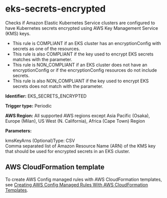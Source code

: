 # eks\-secrets\-encrypted<a name="eks-secrets-encrypted"></a>

Checks if Amazon Elastic Kubernetes Service clusters are configured to have Kubernetes secrets encrypted using AWS Key Management Service \(KMS\) keys\.
+ This rule is COMPLIANT if an EKS cluster has an encryptionConfig with secrets as one of the resources\.
+ This rule is also COMPLIANT if the key used to encrypt EKS secrets matches with the parameter\.
+ This rule is NON\_COMPLIANT if an EKS cluster does not have an encryptionConfig or if the encryptionConfig resources do not include secrets\.
+ This rule is also NON\_COMPLIANT if the key used to encrypt EKS secrets does not match with the parameter\.

**Identifier:** EKS\_SECRETS\_ENCRYPTED

**Trigger type:** Periodic

**AWS Region:** All supported AWS regions except Asia Pacific \(Osaka\), Europe \(Milan\), US West \(N\. California\), Africa \(Cape Town\) Region

**Parameters:**

kmsKeyArns \(Optional\)Type: CSV  
Comma separated list of Amazon Resource Name \(ARN\) of the KMS key that should be used for encrypted secrets in an EKS cluster\.

## AWS CloudFormation template<a name="w29aac11c33c17b7d177c17"></a>

To create AWS Config managed rules with AWS CloudFormation templates, see [Creating AWS Config Managed Rules With AWS CloudFormation Templates](aws-config-managed-rules-cloudformation-templates.md)\.